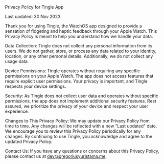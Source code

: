 Privacy Policy for Tingle App

Last updated: 30 Nov 2023

Thank you for using Tingle, the WatchOS app designed to provide a sensation of fidgeting and haptic feedback through your Apple Watch. This Privacy Policy is meant to help you understand how we handle your data.

Data Collection:
Tingle does not collect any personal information from its users. We do not gather, store, or process any data related to your identity, location, or any other personal details. Additionally, we do not collect any usage data.

Device Permissions:
Tingle operates without requiring any specific permissions on your Apple Watch. The app does not access features that require explicit user permissions. Your privacy is important, and Tingle respects your device settings.

Security:
As Tingle does not collect user data and operates without specific permissions, the app does not implement additional security features. Rest assured, we prioritize the privacy of your device and respect your user experience.

Changes to This Privacy Policy:
We may update our Privacy Policy from time to time. Any changes will be reflected with a new "Last updated" date. We encourage you to review this Privacy Policy periodically for any changes. By continuing to use Tingle, you acknowledge and agree to the updated Privacy Policy.

Contact Us:
If you have any questions or concerns about this Privacy Policy, please contact us at dev@gregoriusyuristama.me.
